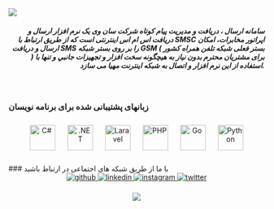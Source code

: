 ![](https://sms.sunwaysms.com/files/reseller/rightbanner1726.jpg)  

##### <div align="right">سامانه ارسال ، دریافت و مدیريت پیام کوتاه شرکت سان وی یک نرم افزار ارسال و دریافت اس ام اس اینترنتی است که از طریق ارتباط با SMSC  اپراتور مخابرات، امکان ارسال و دريافت SMS را بر روی بستر شبکه GSM ( بستر فعلی شبکه تلفن همراه کشور ) برای مشتریان محترم بدون نياز به هيچگونه سخت افزار و تجهيزات جانبي و تنها با استفاده از این نرم افزار و اتصال به شبكه اينترنت مهیا می سازد.</div>  

<br/>  

### زبانهای پشتیبانی شده برای برنامه نویسان  
<div align="center">  
<img style="margin: 10px" src="https://profilinator.rishav.dev/skills-assets/csharp-original.svg" alt="C#" height="50" />  
<img style="margin: 10px" src="https://profilinator.rishav.dev/skills-assets/dot-net-original-wordmark.svg" alt=".NET" height="50" />  
<img style="margin: 10px" src="https://profilinator.rishav.dev/skills-assets/laravel-plain-wordmark.svg" alt="Laravel" height="50" />  
<img style="margin: 10px" src="https://profilinator.rishav.dev/skills-assets/php-original.svg" alt="PHP" height="50" />  
<img style="margin: 10px" src="https://profilinator.rishav.dev/skills-assets/go-original.svg" alt="Go" height="50" />  
<img style="margin: 10px" src="https://profilinator.rishav.dev/skills-assets/python-original.svg" alt="Python" height="50" />  
</div>  
<br/>
### با ما از طریق شبکه های اجتماعی در ارتباط باشید  
<div align="center">
<a href="https://github.com/sunwaysms" target="_blank">
<img src=https://img.shields.io/badge/github-%2324292e.svg?&style=for-the-badge&logo=github&logoColor=white alt=github style="margin-bottom: 5px;" />
</a>
<a href="https://linkedin.com/in/sunwaysms" target="_blank">
<img src=https://img.shields.io/badge/linkedin-%231E77B5.svg?&style=for-the-badge&logo=linkedin&logoColor=white alt=linkedin style="margin-bottom: 5px;" />
</a>
<a href="https://instagram.com/sunwaysms" target="_blank">
<img src=https://img.shields.io/badge/instagram-%23000000.svg?&style=for-the-badge&logo=instagram&logoColor=white alt=instagram style="margin-bottom: 5px;" />
</a>
<a href="https://twitter.com/sunwaysms" target="_blank">
<img src=https://img.shields.io/badge/twitter-%2300acee.svg?&style=for-the-badge&logo=twitter&logoColor=white alt=twitter style="margin-bottom: 5px;" />
</a>  
</div>   
<br/>  
<div align="center">
<img src="https://komarev.com/ghpvc/?username=sunwaysms&&style=flat-square" align="center" />
</div>  
